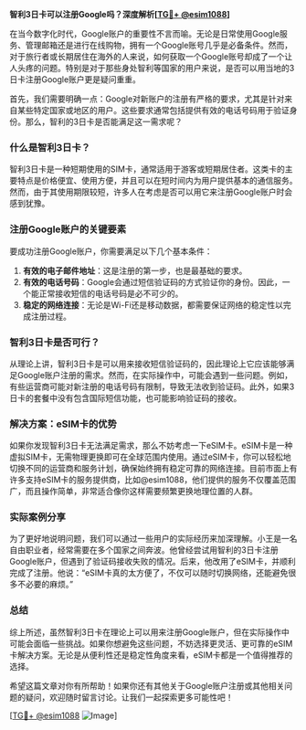 **智利3日卡可以注册Google吗？深度解析[[TG💪+ @esim1088](https://t.me/s/esim1088)]**

在当今数字化时代，Google账户的重要性不言而喻。无论是日常使用Google服务、管理邮箱还是进行在线购物，拥有一个Google账号几乎是必备条件。然而，对于旅行者或长期居住在海外的人来说，如何获取一个Google账号却成了一个让人头疼的问题。特别是对于那些身处智利等国家的用户来说，是否可以用当地的3日卡注册Google账户更是疑问重重。

首先，我们需要明确一点：Google对新账户的注册有严格的要求，尤其是针对来自某些特定国家或地区的用户。这些要求通常包括提供有效的电话号码用于验证身份。那么，智利的3日卡是否能满足这一需求呢？

### 什么是智利3日卡？

智利3日卡是一种短期使用的SIM卡，通常适用于游客或短期居住者。这类卡的主要特点是价格便宜、使用方便，并且可以在短时间内为用户提供基本的通信服务。然而，由于其使用期限较短，许多人在考虑是否可以用它来注册Google账户时会感到犹豫。

### 注册Google账户的关键要素

要成功注册Google账户，你需要满足以下几个基本条件：

1. **有效的电子邮件地址**：这是注册的第一步，也是最基础的要求。
2. **有效的电话号码**：Google会通过短信验证码的方式验证你的身份。因此，一个能正常接收短信的电话号码是必不可少的。
3. **稳定的网络连接**：无论是Wi-Fi还是移动数据，都需要保证网络的稳定性以完成注册过程。

### 智利3日卡是否可行？

从理论上讲，智利3日卡是可以用来接收短信验证码的，因此理论上它应该能够满足Google账户注册的需求。然而，在实际操作中，可能会遇到一些问题。例如，有些运营商可能对新注册的电话号码有限制，导致无法收到验证码。此外，如果3日卡的套餐中没有包含国际短信功能，也可能影响验证码的接收。

### 解决方案：eSIM卡的优势

如果你发现智利3日卡无法满足需求，那么不妨考虑一下eSIM卡。eSIM卡是一种虚拟SIM卡，无需物理更换即可在全球范围内使用。通过eSIM卡，你可以轻松地切换不同的运营商和服务计划，确保始终拥有稳定可靠的网络连接。目前市面上有许多支持eSIM卡的服务提供商，比如@esim1088，他们提供的服务不仅覆盖范围广，而且操作简单，非常适合像你这样需要频繁更换地理位置的人群。

### 实际案例分享

为了更好地说明问题，我们可以通过一些用户的实际经历来加深理解。小王是一名自由职业者，经常需要在多个国家之间奔波。他曾经尝试用智利的3日卡注册Google账户，但遇到了验证码接收失败的情况。后来，他改用了eSIM卡，并顺利完成了注册。他说：“eSIM卡真的太方便了，不仅可以随时切换网络，还能避免很多不必要的麻烦。”

### 总结

综上所述，虽然智利3日卡在理论上可以用来注册Google账户，但在实际操作中可能会面临一些挑战。如果你想避免这些问题，不妨选择更灵活、更可靠的eSIM卡解决方案。无论是从便利性还是稳定性角度来看，eSIM卡都是一个值得推荐的选择。

希望这篇文章对你有所帮助！如果你还有其他关于Google账户注册或其他相关问题的疑问，欢迎随时留言讨论。让我们一起探索更多可能性吧！

[[TG💪+ @esim1088](https://t.me/s/esim1088) ![Image](https://i.postimg.cc/4NQfJmqS/Snipaste-2025-05-13-00-14-12.png)]